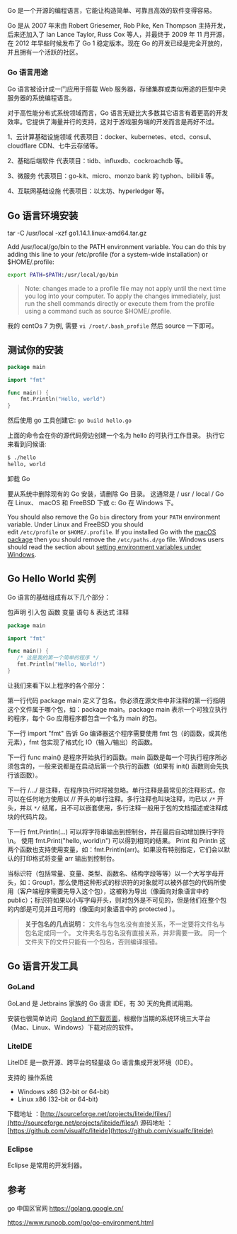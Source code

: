 Go 是一个开源的编程语言，它能让构造简单、可靠且高效的软件变得容易。

Go 是从 2007 年末由 Robert Griesemer, Rob Pike, Ken Thompson 主持开发，后来还加入了 Ian Lance Taylor, Russ Cox 等人，并最终于 2009 年 11 月开源，在 2012 年早些时候发布了 Go 1 稳定版本。现在 Go 的开发已经是完全开放的，并且拥有一个活跃的社区。

### Go 语言用途

Go 语言被设计成一门应用于搭载 Web 服务器，存储集群或类似用途的巨型中央服务器的系统编程语言。

对于高性能分布式系统领域而言，Go 语言无疑比大多数其它语言有着更高的开发效率。它提供了海量并行的支持，这对于游戏服务端的开发而言是再好不过。

1、云计算基础设施领域
代表项目：docker、kubernetes、etcd、consul、cloudflare CDN、七牛云存储等。

2、基础后端软件
代表项目：tidb、influxdb、cockroachdb 等。

3、微服务
代表项目：go-kit、micro、monzo bank 的 typhon、bilibili 等。

4、互联网基础设施
代表项目：以太坊、hyperledger 等。

## Go 语言环境安装

tar -C /usr/local -xzf go1.14.1.linux-amd64.tar.gz

Add /usr/local/go/bin to the PATH environment variable. You can do this by adding this line to your /etc/profile (for a system-wide installation) or $HOME/.profile:

```sh
export PATH=$PATH:/usr/local/go/bin
```

> Note: changes made to a profile file may not apply until the next time you log into your computer. To apply the changes immediately, just run the shell commands directly or execute them from the profile using a command such as source $HOME/.profile.

我的 centOs 7 为例, 需要 `vi /root/.bash_profile` 然后 source 一下即可。

## 测试你的安装

```go
package main

import "fmt"

func main() {
    fmt.Println("Hello, world")
}
```

然后使用 go 工具创建它: `go build hello.go`

上面的命令会在你的源代码旁边创建一个名为 hello 的可执行工作目录。 执行它来看到问候语:

```bash
$ ./hello
hello, world
```

卸载 Go

要从系统中删除现有的 Go 安装，请删除 Go 目录。 这通常是 / usr / local / Go 在 Linux、 macOS 和 FreeBSD 下或 c: Go 在 Windows 下。

You should also remove the Go `bin` directory from your `PATH` environment variable. Under Linux and FreeBSD you should edit `/etc/profile` or `$HOME/.profile`. If you installed Go with the [macOS package](https://golang.google.cn/doc/install?download=go1.14.1.linux-amd64.tar.gz#macos) then you should remove the `/etc/paths.d/go` file. Windows users should read the section about [setting environment variables under Windows](https://golang.google.cn/doc/install?download=go1.14.1.linux-amd64.tar.gz#windows_env).

## Go Hello World 实例

Go 语言的基础组成有以下几个部分：

包声明
引入包
函数
变量
语句 & 表达式
注释

```go
package main

import "fmt"

func main() {
   /* 这是我的第一个简单的程序 */
   fmt.Println("Hello, World!")
}
```

让我们来看下以上程序的各个部分：

第一行代码 package main 定义了包名。你必须在源文件中非注释的第一行指明这个文件属于哪个包，如：package main。package main 表示一个可独立执行的程序，每个 Go 应用程序都包含一个名为 main 的包。

下一行 import "fmt" 告诉 Go 编译器这个程序需要使用 fmt 包（的函数，或其他元素），fmt 包实现了格式化 IO（输入/输出）的函数。

下一行 func main() 是程序开始执行的函数。main 函数是每一个可执行程序所必须包含的，一般来说都是在启动后第一个执行的函数（如果有 init() 函数则会先执行该函数）。

下一行 /_..._/ 是注释，在程序执行时将被忽略。单行注释是最常见的注释形式，你可以在任何地方使用以 // 开头的单行注释。多行注释也叫块注释，均已以 `/*` 开头，并以 `*/` 结尾，且不可以嵌套使用，多行注释一般用于包的文档描述或注释成块的代码片段。

下一行 fmt.Println(...) 可以将字符串输出到控制台，并在最后自动增加换行字符 \n。
使用 fmt.Print("hello, world\n") 可以得到相同的结果。
Print 和 Println 这两个函数也支持使用变量，如：fmt.Println(arr)。如果没有特别指定，它们会以默认的打印格式将变量 arr 输出到控制台。

当标识符（包括常量、变量、类型、函数名、结构字段等等）以一个大写字母开头，如：Group1，那么使用这种形式的标识符的对象就可以被外部包的代码所使用（客户端程序需要先导入这个包），这被称为导出（像面向对象语言中的 public）；标识符如果以小写字母开头，则对包外是不可见的，但是他们在整个包的内部是可见并且可用的（像面向对象语言中的 protected ）。

> **关于包名的几点说明：**
> 文件名与包名没有直接关系，不一定要将文件名与包名定成同一个。
> 文件夹名与包名没有直接关系，并非需要一致。
> 同一个文件夹下的文件只能有一个包名，否则编译报错。

## Go 语言开发工具

### GoLand

GoLand 是 Jetbrains 家族的 Go 语言 IDE，有 30 天的免费试用期。

安装也很简单访问  [Gogland 的下载页面](https://www.jetbrains.com/go/)，根据你当期的系统环境三大平台（Mac、Linux、Windows）下载对应的软件。

### LiteIDE

LiteIDE 是一款开源、跨平台的轻量级 Go 语言集成开发环境（IDE）。

支持的 操作系统

- Windows x86 (32-bit or 64-bit)
- Linux x86 (32-bit or 64-bit)

下载地址 ：[http://sourceforge.net/projects/liteide/files/](http://sourceforge.net/projects/liteide/files/)
源码地址 ：[https://github.com/visualfc/liteide](https://github.com/visualfc/liteide)

### Eclipse

Eclipse 是常用的开发利器。

## 参考

go 中国区官网
<https://golang.google.cn/>

<https://www.runoob.com/go/go-environment.html>
